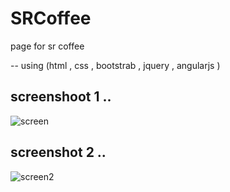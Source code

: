 # SRCoffee

page for sr coffee 

  -- using (html , css , bootstrab , jquery , angularjs )  
  
  <h2> screenshoot 1 .. </h2> 
  
  ![screen](/blob/master/img/Screen3.png)
  
   <h2> screenshot 2 .. </h2> 

  ![screen2](/SRCoffee/blob/master/img/Screen2.png)


  
  
